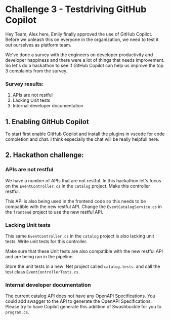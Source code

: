 # Challenge 3 - Testdriving GitHub Copilot

Hey Team, Alex here, Emily finally approved the use of GitHub Copilot. Before we unleash this on everyone in the organization, we need to test it out ourselves as platform team.

We've done a survey with the engineers on developer productivity and developer happiness and there were a lot of things that needs improvement. So let's do a hackathon to see if GitHub Copilot can help us improve the top 3 complaints from the survey.

### Survey results:
1. APIs are not restful
2. Lacking Unit tests
3. Internal developer documentation

## 1. Enabling GitHub Copilot
To start first enable GitHub Copilot and install the plugins in vscode for code completion and chat. I think especially the chat will be really helpfull here.

## 2. Hackathon challenge:

### APIs are not restful
We have a number of APIs that are not restful. In this hackathon let's focus on the `EventController.cs` in the `catalog` project. Make this controller restful.

This API is also being used in the frontend code so this needs to be compatible with the new restful API. Change the `EventCatalogService.cs` in the `frontend` project to use the new restful API.

### Lacking Unit tests
This same `EventController.cs` in the `catalog` project is also lacking unit tests. Write unit tests for this controller.

Make sure that these Unit tests are also compatible with the new restful API and are being ran in the pipeline.

Store the unit tests in a new .Net project called `catalog.tests`. and call the test class `EventControllerTests.cs`.

### Internal developer documentation
The current catalog API does not have any OpenAPI Specifications. You could add swagger to the API to generate the OpenAPI Specifications. Please try to have Copilot generate this addition of Swashbuckle for you to `program.cs`.